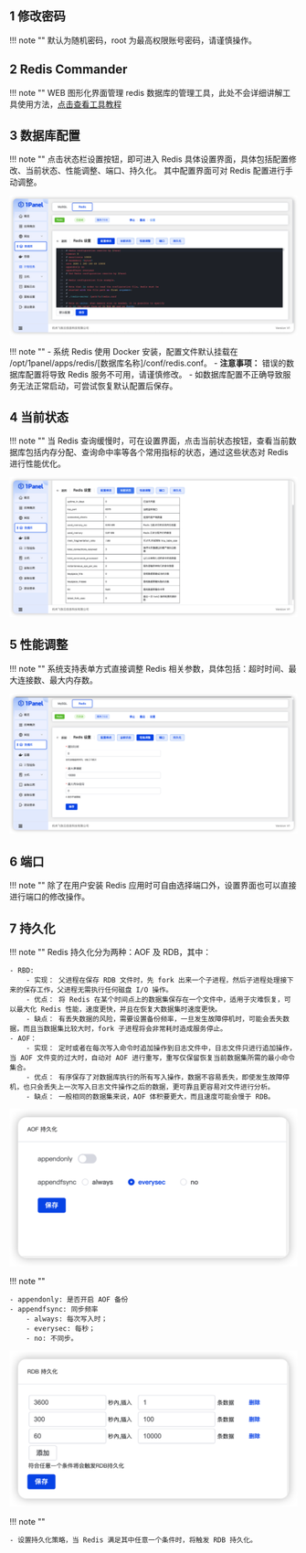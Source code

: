 ## 1 修改密码

!!! note ""
    默认为随机密码，root 为最高权限账号密码，请谨慎操作。

## 2 Redis Commander

!!! note ""
    WEB 图形化界面管理 redis 数据库的管理工具，此处不会详细讲解工具使用方法，[点击查看工具教程](http://joeferner.github.io/redis-commander/)

## 3 数据库配置

!!! note ""
    点击状态栏设置按钮，即可进入 Redis 具体设置界面，具体包括配置修改、当前状态、性能调整、端口、持久化。
    其中配置界面可对 Redis 配置进行手动调整。

![img.png](../../img/databases/redis_conf.png)

!!! note ""
    - 系统 Redis 使用 Docker 安装，配置文件默认挂载在 /opt/1panel/apps/redis/[数据库名称]/conf/redis.conf。
    - **注意事项：** 错误的数据库配置将导致 Redis 服务不可用，请谨慎修改。
    - 如数据库配置不正确导致服务无法正常启动，可尝试恢复默认配置后保存。

## 4 当前状态

!!! note ""
    当 Redis 查询缓慢时，可在设置界面，点击当前状态按钮，查看当前数据库包括内存分配、查询命中率等各个常用指标的状态，通过这些状态对 Redis 进行性能优化。

![img.png](../../img/databases/redis_status.png)

## 5 性能调整

!!! note ""
    系统支持表单方式直接调整 Redis 相关参数，具体包括：超时时间、最大连接数、最大内存数。

![img.png](../../img/databases/redis_variables.png)

## 6 端口

!!! note ""
    除了在用户安装 Redis 应用时可自由选择端口外，设置界面也可以直接进行端口的修改操作。

## 7 持久化

!!! note ""
    Redis 持久化分为两种：AOF 及 RDB，其中：
    
    - RBD: 
        - 实现： 父进程在保存 RDB 文件时，先 fork 出来一个子进程，然后子进程处理接下来的保存工作，父进程无需执行任何磁盘 I/O 操作。
        - 优点： 将 Redis 在某个时间点上的数据集保存在一个文件中，适用于灾难恢复，可以最大化 Redis 性能，速度更快，并且在恢复大数据集时速度更快。
        - 缺点： 有丢失数据的风险，需要设置备份频率，一旦发生故障停机时，可能会丢失数据，而且当数据集比较大时，fork 子进程将会非常耗时造成服务停止。
    - AOF：
        - 实现： 定时或者在每次写入命令时追加操作到日志文件中，日志文件只进行追加操作，当 AOF 文件变的过大时，自动对 AOF 进行重写，重写仅保留恢复当前数据集所需的最小命令集合。
        - 优点： 有序保存了对数据库执行的所有写入操作，数据不容易丢失，即使发生故障停机，也只会丢失上一次写入日志文件操作之后的数据，更可靠且更容易对文件进行分析。
        - 缺点： 一般相同的数据集来说，AOF 体积要更大，而且速度可能会慢于 RDB。

![img.png](../../img/databases/redis_backup_aof.png)

!!! note ""

    - appendonly: 是否开启 AOF 备份
    - appendfsync: 同步频率
        - always: 每次写入时；
        - everysec: 每秒；
        - no: 不同步。

![img.png](../../img/databases/redis_backup_rdb.png)

!!! note ""

    - 设置持久化策略，当 Redis 满足其中任意一个条件时，将触发 RDB 持久化。 